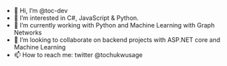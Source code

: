- 👋 Hi, I’m @toc-dev
- 👀 I’m interested in C#, JavaScript & Python.
- 🌱 I’m currently working with Python and Machine Learning with Graph Networks
- 💞️ I’m looking to collaborate on backend projects with ASP.NET core and Machine Learning
- 📫 How to reach me: twitter @tochukwusage

<!---
toc-dev/toc-dev is a ✨ special ✨ repository because its `README.md` (this file) appears on your GitHub profile.
You can click the Preview link to take a look at your changes.
--->
